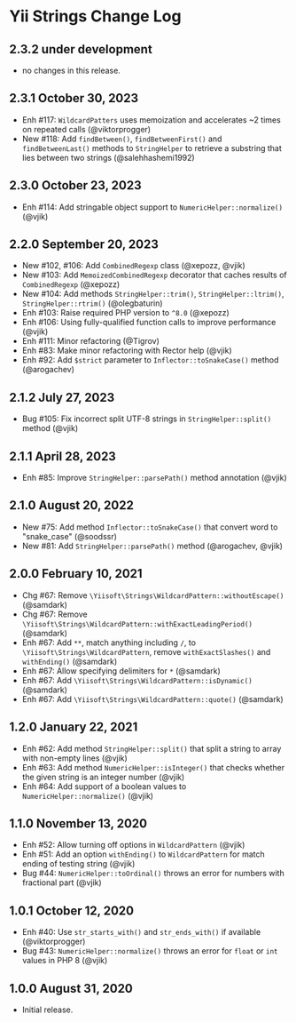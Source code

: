 # Yii Strings Change Log

## 2.3.2 under development

- no changes in this release.

## 2.3.1 October 30, 2023

- Enh #117: `WildcardPatters` uses memoization and accelerates ~2 times on repeated calls (@viktorprogger)
- New #118: Add `findBetween()`, `findBetweenFirst()` and `findBetweenLast()` methods to `StringHelper` to retrieve
  a substring that lies between two strings (@salehhashemi1992)

## 2.3.0 October 23, 2023

- Enh #114: Add stringable object support to `NumericHelper::normalize()` (@vjik)

## 2.2.0 September 20, 2023

- New #102, #106: Add `CombinedRegexp` class (@xepozz, @vjik)
- New #103: Add `MemoizedCombinedRegexp` decorator that caches results of `CombinedRegexp` (@xepozz)
- New #104: Add methods `StringHelper::trim()`, `StringHelper::ltrim()`, `StringHelper::rtrim()` (@olegbaturin)
- Enh #103: Raise required PHP version to `^8.0` (@xepozz)
- Enh #106: Using fully-qualified function calls to improve performance (@vjik)
- Enh #111: Minor refactoring (@Tigrov)
- Enh #83: Make minor refactoring with Rector help (@vjik)
- Enh #92: Add `$strict` parameter to `Inflector::toSnakeCase()` method (@arogachev)

## 2.1.2 July 27, 2023

- Bug #105: Fix incorrect split UTF-8 strings in `StringHelper::split()` method (@vjik)

## 2.1.1 April 28, 2023

- Enh #85: Improve `StringHelper::parsePath()` method annotation (@vjik)

## 2.1.0 August 20, 2022

- New #75: Add method `Inflector::toSnakeCase()` that convert word to "snake_case" (@soodssr)
- New #81: Add `StringHelper::parsePath()` method (@arogachev, @vjik)

## 2.0.0 February 10, 2021

- Chg #67: Remove `\Yiisoft\Strings\WildcardPattern::withoutEscape()` (@samdark)
- Chg #67: Remove `\Yiisoft\Strings\WildcardPattern::withExactLeadingPeriod()` (@samdark)
- Enh #67: Add `**`, match anything including `/`, to `\Yiisoft\Strings\WildcardPattern`, remove `withExactSlashes()` and `withEnding()` (@samdark)
- Enh #67: Allow specifying delimiters for `*` (@samdark)
- Enh #67: Add `\Yiisoft\Strings\WildcardPattern::isDynamic()` (@samdark)
- Enh #67: Add `\Yiisoft\Strings\WildcardPattern::quote()` (@samdark)

## 1.2.0 January 22, 2021

- Enh #62: Add method `StringHelper::split()` that split a string to array with non-empty lines (@vjik)
- Enh #63: Add method `NumericHelper::isInteger()` that checks whether the given string is an integer number (@vjik)
- Enh #64: Add support of a boolean values to `NumericHelper::normalize()` (@vjik)

## 1.1.0 November 13, 2020

- Enh #52: Allow turning off options in `WildcardPattern` (@vjik)
- Enh #51: Add an option `withEnding()` to `WildcardPattern` for match ending of testing string (@vjik)
- Bug #44: `NumericHelper::toOrdinal()` throws an error for numbers with fractional part (@vjik)

## 1.0.1 October 12, 2020

- Enh #40: Use `str_starts_with()` and `str_ends_with()` if available (@viktorprogger)
- Bug #43: `NumericHelper::normalize()` throws an error for `float` or `int` values in PHP 8 (@vjik)

## 1.0.0 August 31, 2020

- Initial release.
